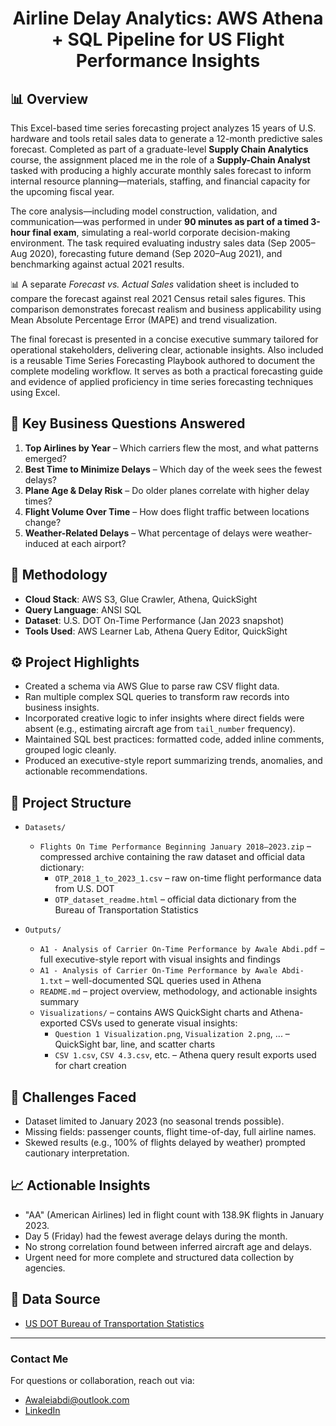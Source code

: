 <h1 align="center">Airline Delay Analytics: AWS Athena + SQL Pipeline for US Flight Performance Insights</h1>

## 📊 Overview

This Excel-based time series forecasting project analyzes 15 years of U.S. hardware and tools retail sales data to generate a 12-month predictive sales forecast. Completed as part of a graduate-level **Supply Chain Analytics** course, the assignment placed me in the role of a **Supply-Chain Analyst** tasked with producing a highly accurate monthly sales forecast to inform internal resource planning—materials, staffing, and financial capacity for the upcoming fiscal year.

The core analysis—including model construction, validation, and communication—was performed in under **90 minutes as part of a timed 3-hour final exam**, simulating a real-world corporate decision-making environment. The task required evaluating industry sales data (Sep 2005–Aug 2020), forecasting future demand (Sep 2020–Aug 2021), and benchmarking against actual 2021 results.

📊 A separate *Forecast vs. Actual Sales* validation sheet is included to compare the forecast against real 2021 Census retail sales figures. This comparison demonstrates forecast realism and business applicability using Mean Absolute Percentage Error (MAPE) and trend visualization.

The final forecast is presented in a concise executive summary tailored for operational stakeholders, delivering clear, actionable insights. Also included is a reusable Time Series Forecasting Playbook authored to document the complete modeling workflow. It serves as both a practical forecasting guide and evidence of applied proficiency in time series forecasting techniques using Excel.

## 📌 Key Business Questions Answered
1. **Top Airlines by Year** – Which carriers flew the most, and what patterns emerged?
2. **Best Time to Minimize Delays** – Which day of the week sees the fewest delays?
3. **Plane Age & Delay Risk** – Do older planes correlate with higher delay times?
4. **Flight Volume Over Time** – How does flight traffic between locations change?
5. **Weather-Related Delays** – What percentage of delays were weather-induced at each airport?

## 🧠 Methodology
- **Cloud Stack**: AWS S3, Glue Crawler, Athena, QuickSight
- **Query Language**: ANSI SQL
- **Dataset**: U.S. DOT On-Time Performance (Jan 2023 snapshot)
- **Tools Used**: AWS Learner Lab, Athena Query Editor, QuickSight

## ⚙️ Project Highlights
- Created a schema via AWS Glue to parse raw CSV flight data.
- Ran multiple complex SQL queries to transform raw records into business insights.
- Incorporated creative logic to infer insights where direct fields were absent (e.g., estimating aircraft age from `tail_number` frequency).
- Maintained SQL best practices: formatted code, added inline comments, grouped logic cleanly.
- Produced an executive-style report summarizing trends, anomalies, and actionable recommendations.


## 📁 Project Structure

- `Datasets/`  
  - `Flights On Time Performance Beginning January 2018–2023.zip` – compressed archive containing the raw dataset and official data dictionary:  
    - `OTP_2018_1_to_2023_1.csv` – raw on-time flight performance data from U.S. DOT  
    - `OTP_dataset_readme.html` – official data dictionary from the Bureau of Transportation Statistics  

- `Outputs/`  
  - `A1 - Analysis of Carrier On-Time Performance by Awale Abdi.pdf` – full executive-style report with visual insights and findings  
  - `A1 - Analysis of Carrier On-Time Performance by Awale Abdi-1.txt` – well-documented SQL queries used in Athena  
  - `README.md` – project overview, methodology, and actionable insights summary  
  - `Visualizations/` – contains AWS QuickSight charts and Athena-exported CSVs used to generate visual insights:  
    - `Question 1 Visualization.png`, `Visualization 2.png`, ... – QuickSight bar, line, and scatter charts  
    - `CSV 1.csv`, `CSV 4.3.csv`, etc. – Athena query result exports used for chart creation

## 🧩 Challenges Faced
- Dataset limited to January 2023 (no seasonal trends possible).
- Missing fields: passenger counts, flight time-of-day, full airline names.
- Skewed results (e.g., 100% of flights delayed by weather) prompted cautionary interpretation.

## 📈 Actionable Insights
- "AA" (American Airlines) led in flight count with 138.9K flights in January 2023.
- Day 5 (Friday) had the fewest average delays during the month.
- No strong correlation found between inferred aircraft age and delays.
- Urgent need for more complete and structured data collection by agencies.

## 🔗 Data Source
- [US DOT Bureau of Transportation Statistics](https://www.transtats.bts.gov/Fields.asp?gnoyr_VQ=FGJ)

---

### **Contact Me**

For questions or collaboration, reach out via:

- Awaleiabdi@outlook.com  
- [LinkedIn](https://www.linkedin.com/in/awale-abdi/)

